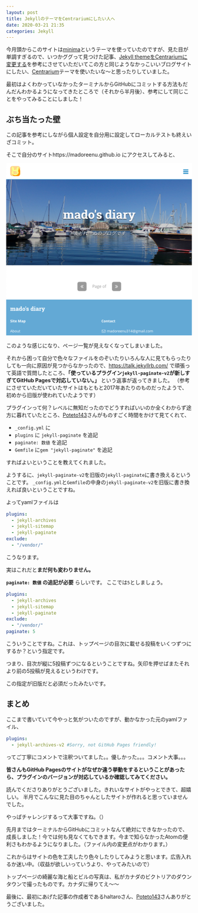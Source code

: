```yaml
---
layout: post
title: JekyllのテーマをCentrariumにしたい人へ
date: 2020-03-21 21:35
categories: Jekyll
---
```


今月頭からこのサイトは[minima](https://github.com/jekyll/minima/)というテーマを使っていたのですが、見た目が単調すぎるので、いつかググって見つけた記事、[Jekyll themeをCentrariumに変更する](https://haltaro.github.io/2018/02/11/theme-change)を参考にさせていただいてこの方と同じようなかっこいいブログサイトにしたい、[Centrarium](https://github.com/bencentra/centrarium)テーマを使いたいな〜と思ったりしていました。

最初はよくわかっていなかったターミナルからGitHubにコミットする方法もだんだんわかるようになってきたところで（それから半月後）、参考にして同じことをやってみることにしました！

## ぶち当たった壁

この記事を参考にしながら個人設定を自分用に設定してローカルテストも終えいざコミット。

そこで自分のサイトhttps://madoreenu.github.io にアクセスしてみると、

![失敗](/assets/miss.png)

このような感じになり、ページ一覧が見えなくなってしまいました。

それから困って自分で色々なファイルをのぞいたりいろんな人に見てもらったりしても一向に原因が見つからなかったので、https://talk.jekyllrb.com/ で頑張って英語で質問したところ、**「使っているプラグイン`jekyll-paginate-v2`が新しすぎてGitHub Pagesで対応していない。」** という返事が返ってきました。
（参考にさせていただいていたサイトはもともと2017年あたりのものだったようで、初めから旧版が使われていたようです）

プラグインって何？レベルに無知だったのでどうすればいいのか全くわからず途方に暮れていたところ、[Poteto143](https://twitter.com/Poteto143)さんがものすごく時間をかけて見てくれて、

- `_config.yml` に
- `plugins` に `jekyll-paginate` を追記
- `paginate: 数値` を追記
- `Gemfile` に`gem "jekyll-paginate"` を追記

すればよいということを教えてくれました。

ようするに、`jekyll-paginate-v2`を旧版の`jekyll-paginate`に書き換えるということです。
`_config.yml`と`Gemfile`の中身の`jekyll-paginate-v2`を旧版に書き換えれば良いということですね。

よってyamlファイルは

```yaml
plugins:
  - jekyll-archives
  - jekyll-sitemap
  - jekyll-paginate
exclude:
  - "/vendor/"
```

こうなります。

実はこれだと**まだ何も変わりません。**

**`paginate: 数値` の追記が必要** らしいです。
ここでは`5`としましょう。

```yaml
plugins:
  - jekyll-archives
  - jekyll-sitemap
  - jekyll-paginate
exclude:
  - "/vendor/"
paginate: 5
```

こういうことですね。これは、トップページの目次に載せる投稿をいくつずつにするか？という指定です。

つまり、目次が縦に5投稿ずつになるということですね。矢印を押せばまたそれより前の5投稿が見えるというわけです。

この指定が旧版だと必須だったみたいです。

## まとめ

ここまで書いていて今やっと気がついたのですが、動かなかった元のyamlファイル、

```yaml
plugins:
  - jekyll-archives-v2 #Sorry, not GitHub Pages friendly!
```

ってご丁寧にコメントで注釈ついてました。。優しかった。。。コメント大事。。。

**皆さんもGitHub Pagesのサイトがなぜか違う挙動をするということがあったら、プラグインのバージョンが対応しているか確認してみてください。**

読んでくださりありがとうございました。きれいなサイトがやっとできて、超嬉しい。
半月でこんなに見た目のちゃんとしたサイトが作れると思っていませんでした。

やっぱチャレンジするって大事ですね。（）

先月まではターミナルからGitHubにコミットなんて絶対にできなかったので、成長しました！今では何も見なくてもできます。今まで知らなかったAtomの便利さもわかるようになりました。（ファイル内の変更点がわかります。）

これからはサイトの色を工夫したり色々したりしてみようと思います。広告入れるか迷い中。（収益が欲しいっていうより、やってみたいので）

トップページの綺麗な海と船とビルの写真は、私がカナダのビクトリアのダウンタウンで撮ったものです。カナダに帰りてえ〜〜

最後に、最初にあげた記事の作成者であるhaltaroさん、[Poteto143](https://twitter.com/Poteto143)さんありがとうございました。
